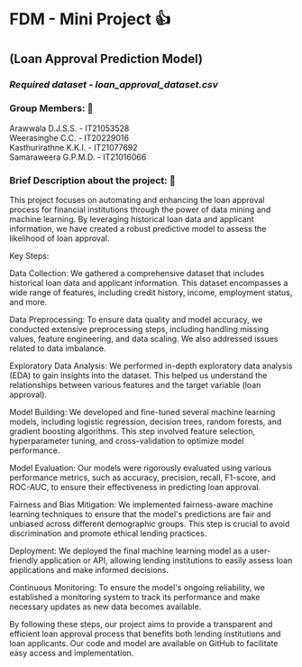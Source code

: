 # FDM - Mini Project 👍
## (Loan Approval Prediction Model)
### <i>Required dataset - loan_approval_dataset.csv</i>

### Group Members: 👀
Arawwala D.J.S.S. - IT21053528<br>
Weerasinghe C.C. - IT20229016<br>
Kasthurirathne K.K.I. - IT21077692<br>
Samaraweera G.P.M.D. - IT21016066<br>

### Brief Description about the project: 👀

This project focuses on automating and enhancing the loan approval process for financial institutions through the power of data mining and machine learning. By leveraging historical loan data and applicant information, we have created a 
robust predictive model to assess the likelihood of loan approval.

Key Steps:

Data Collection: We gathered a comprehensive dataset that includes historical loan data and applicant information. This dataset encompasses a wide range of features, including credit history, income, employment status, and more.

Data Preprocessing: To ensure data quality and model accuracy, we conducted extensive preprocessing steps, including handling missing values, feature engineering, and data scaling. We also addressed issues related to data imbalance.

Exploratory Data Analysis: We performed in-depth exploratory data analysis (EDA) to gain insights into the dataset. This helped us understand the relationships between various features and the target variable (loan approval).

Model Building: We developed and fine-tuned several machine learning models, including logistic regression, decision trees, random forests, and gradient boosting algorithms. This step involved feature selection, hyperparameter tuning, and cross-validation to optimize model performance.

Model Evaluation: Our models were rigorously evaluated using various performance metrics, such as accuracy, precision, recall, F1-score, and ROC-AUC, to ensure their effectiveness in predicting loan approval.

Fairness and Bias Mitigation: We implemented fairness-aware machine learning techniques to ensure that the model's predictions are fair and unbiased across different demographic groups. This step is crucial to avoid discrimination and promote ethical lending practices.

Deployment: We deployed the final machine learning model as a user-friendly application or API, allowing lending institutions to easily assess loan applications and make informed decisions.

Continuous Monitoring: To ensure the model's ongoing reliability, we established a monitoring system to track its performance and make necessary updates as new data becomes available.

By following these steps, our project aims to provide a transparent and efficient loan approval process that benefits both lending institutions and loan applicants. Our code and model are available on GitHub to facilitate easy access and implementation.
